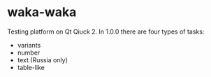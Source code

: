 # waka-waka
Testing platform on Qt Qiuck 2. 
In 1.0.0 there are four types of tasks:
- variants
- number
- text (Russia only)
- table-like
